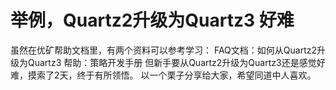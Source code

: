 # 举例，Quartz2升级为Quartz3 好难

虽然在优矿帮助文档里，有两个资料可以参考学习：
FAQ文档：如何从Quartz2升级为Quartz3
帮助：策略开发手册
但新手要从Quartz2升级为Quartz3还是感觉好难，摸索了2天，终于有所领悟。
以一个栗子分享给大家，希望同道中人喜欢。
